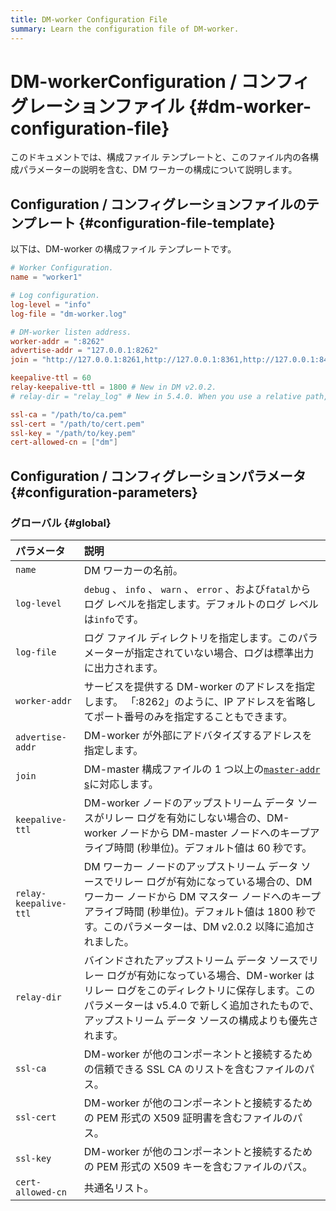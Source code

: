 ```yaml
---
title: DM-worker Configuration File
summary: Learn the configuration file of DM-worker.
---
```


# DM-workerConfiguration / コンフィグレーションファイル {#dm-worker-configuration-file}

このドキュメントでは、構成ファイル テンプレートと、このファイル内の各構成パラメーターの説明を含む、DM ワーカーの構成について説明します。

## Configuration / コンフィグレーションファイルのテンプレート {#configuration-file-template}

以下は、DM-worker の構成ファイル テンプレートです。

```toml
# Worker Configuration.
name = "worker1"

# Log configuration.
log-level = "info"
log-file = "dm-worker.log"

# DM-worker listen address.
worker-addr = ":8262"
advertise-addr = "127.0.0.1:8262"
join = "http://127.0.0.1:8261,http://127.0.0.1:8361,http://127.0.0.1:8461"

keepalive-ttl = 60
relay-keepalive-ttl = 1800 # New in DM v2.0.2.
# relay-dir = "relay_log" # New in 5.4.0. When you use a relative path, check the deployment and start method of DM-worker to determine the full path.

ssl-ca = "/path/to/ca.pem"
ssl-cert = "/path/to/cert.pem"
ssl-key = "/path/to/key.pem"
cert-allowed-cn = ["dm"]
```

## Configuration / コンフィグレーションパラメータ {#configuration-parameters}

### グローバル {#global}

| パラメータ                 | 説明                                                                                                                                          |
| :-------------------- | :------------------------------------------------------------------------------------------------------------------------------------------ |
| `name`                | DM ワーカーの名前。                                                                                                                                 |
| `log-level`           | `debug` 、 `info` 、 `warn` 、 `error` 、および`fatal`からログ レベルを指定します。デフォルトのログ レベルは`info`です。                                                        |
| `log-file`            | ログ ファイル ディレクトリを指定します。このパラメーターが指定されていない場合、ログは標準出力に出力されます。                                                                                    |
| `worker-addr`         | サービスを提供する DM-worker のアドレスを指定します。 「:8262」のように、IP アドレスを省略してポート番号のみを指定することもできます。                                                               |
| `advertise-addr`      | DM-worker が外部にアドバタイズするアドレスを指定します。                                                                                                           |
| `join`                | DM-master 構成ファイルの 1 つ以上の[`master-addr` s](/dm/dm-master-configuration-file.md#global-configuration)に対応します。                                  |
| `keepalive-ttl`       | DM-worker ノードのアップストリーム データ ソースがリレー ログを有効にしない場合の、DM-worker ノードから DM-master ノードへのキープアライブ時間 (秒単位)。デフォルト値は 60 秒です。                              |
| `relay-keepalive-ttl` | DM ワーカー ノードのアップストリーム データ ソースでリレー ログが有効になっている場合の、DM ワーカー ノードから DM マスター ノードへのキープアライブ時間 (秒単位)。デフォルト値は 1800 秒です。このパラメーターは、DM v2.0.2 以降に追加されました。 |
| `relay-dir`           | バインドされたアップストリーム データ ソースでリレー ログが有効になっている場合、DM-worker はリレー ログをこのディレクトリに保存します。このパラメーターは v5.4.0 で新しく追加されたもので、アップストリーム データ ソースの構成よりも優先されます。      |
| `ssl-ca`              | DM-worker が他のコンポーネントと接続するための信頼できる SSL CA のリストを含むファイルのパス。                                                                                    |
| `ssl-cert`            | DM-worker が他のコンポーネントと接続するための PEM 形式の X509 証明書を含むファイルのパス。                                                                                    |
| `ssl-key`             | DM-worker が他のコンポーネントと接続するための PEM 形式の X509 キーを含むファイルのパス。                                                                                     |
| `cert-allowed-cn`     | 共通名リスト。                                                                                                                                     |
